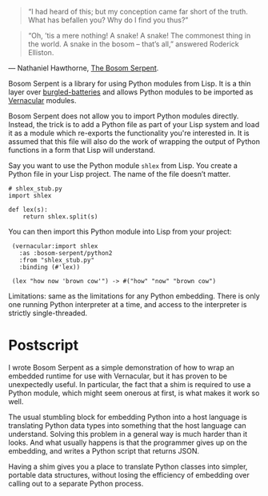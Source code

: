 > “I had heard of this; but my conception came far short of the truth.
> What has befallen you? Why do I find you thus?”

> “Oh, ’tis a mere nothing! A snake! A snake! The commonest thing in
> the world. A snake in the bosom – that’s all,” answered Roderick
> Elliston.

— Nathaniel Hawthorne, [The Bosom Serpent][TBS].

Bosom Serpent is a library for using Python modules from Lisp. It is a
thin layer over [burgled-batteries][] and allows Python modules to
be imported as [Vernacular][] modules.

Bosom Serpent does not allow you to import Python modules directly.
Instead, the trick is to add a Python file as part of your Lisp system
and load it as a module which re-exports the functionality you're
interested in. It is assumed that this file will also do the work of
wrapping the output of Python functions in a form that Lisp will
understand.

Say you want to use the Python module `shlex` from Lisp. You create a
Python file in your Lisp project. The name of the file doesn’t matter.

    # shlex_stub.py
    import shlex

    def lex(s):
        return shlex.split(s)

You can then import this Python module into Lisp from your project:

     (vernacular:import shlex
       :as :bosom-serpent/python2
       :from "shlex_stub.py"
       :binding (#'lex))

     (lex "how now 'brown cow'") -> #("how" "now" "brown cow")

Limitations: same as the limitations for any Python embedding. There
is only one running Python interpreter at a time, and access to the
interpreter is strictly single-threaded.

# Postscript

I wrote Bosom Serpent as a simple demonstration of how to wrap an
embedded runtime for use with Vernacular, but it has proven to be
unexpectedly useful. In particular, the fact that a shim is required
to use a Python module, which might seem onerous at first, is what
makes it work so well.

The usual stumbling block for embedding Python into a host language is
translating Python data types into something that the host language
can understand. Solving this problem in a general way is much harder
than it looks. And what usually happens is that the programmer gives
up on the embedding, and writes a Python script that returns JSON.

Having a shim gives you a place to translate Python classes into
simpler, portable data structures, without losing the efficiency of
embedding over calling out to a separate Python process.

[TBS]: http://www.online-literature.com/hawthorne/132/
[burgled-batteries]: https://github.com/pinterface/burgled-batteries
[Overlord]: https://github.com/ruricolist/overlord
[Vernacular]: https://github.com/ruricolist/vernacular
